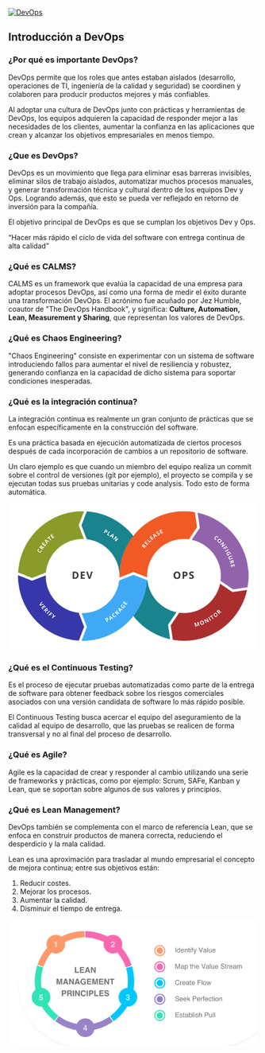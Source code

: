[![DevOps](https://img.shields.io/badge/DevOps-%230db7ed.svg?style=for-the-badge&logo=docker&logoColor=white)](/README.md)

## Introducción a DevOps

### ¿Por qué es importante DevOps?

DevOps permite que los roles que antes estaban aislados (desarrollo, operaciones de TI, ingeniería de la calidad y
seguridad) se coordinen y colaboren para producir productos mejores y más confiables.

Al adoptar una cultura de DevOps junto con prácticas y herramientas de DevOps, los equipos adquieren la capacidad de
responder mejor a las necesidades de los clientes, aumentar la confianza en las aplicaciones que crean y alcanzar los
objetivos empresariales en menos tiempo.

### ¿Que es DevOps?

DevOps es un movimiento que llega para eliminar esas barreras invisibles, eliminar silos de trabajo aislados,
automatizar muchos procesos manuales, y generar transformación técnica y cultural dentro de los equipos Dev y Ops.
Logrando además, que esto se pueda ver reflejado en retorno de inversión para la compañía.

El objetivo principal de DevOps es que se cumplan los objetivos Dev y Ops.

“Hacer más rápido el ciclo de vida del software con entrega continua de alta calidad”

### ¿Qué es CALMS?

CALMS es un framework que evalúa la capacidad de una empresa para adoptar procesos DevOps, así como una forma de medir
el éxito durante una transformación DevOps. El acrónimo fue acuñado por Jez Humble, coautor de "The DevOps Handbook", y
significa: **Culture, Automation, Lean, Measurement y Sharing**, que representan los valores de DevOps.

### ¿Qué es Chaos Engineering?

"Chaos Engineering" consiste en experimentar con un sistema de software introduciendo fallos para aumentar el nivel de
resiliencia y robustez, generando confianza en la capacidad de dicho sistema para soportar condiciones inesperadas.

### ¿Qué es la integración continua?

La integración continua es realmente un gran conjunto de prácticas que se enfocan específicamente en la construcción del
software.

Es una práctica basada en ejecución automatizada de ciertos procesos después de cada incorporación de cambios a un
repositorio de software.

Un claro ejemplo es que cuando un miembro del equipo realiza un commit sobre el control de versiones (git por ejemplo),
el proyecto se compila y se ejecutan todas sus pruebas unitarias y code analysis. Todo esto de forma automática.

<img src="../img/integracion_continua.png">

### ¿Qué es el Continuous Testing?

Es el proceso de ejecutar pruebas automatizadas como parte de la entrega de software para obtener feedback sobre los
riesgos comerciales asociados con una versión candidata de software lo más rápido posible.

El Continuous Testing busca acercar el equipo del aseguramiento de la calidad al equipo de desarrollo, que las pruebas
se realicen de forma transversal y no al final del proceso de desarrollo.

### ¿Qué es Agile?

Agile es la capacidad de crear y responder al cambio utilizando una serie de frameworks y prácticas, como por ejemplo:
Scrum, SAFe, Kanban y Lean, que se soportan sobre algunos de sus valores y principios.

### ¿Qué es Lean Management?

DevOps también se complementa con el marco de referencia Lean, que se enfoca en construir productos de manera correcta,
reduciendo el desperdicio y la mala calidad.

Lean es una aproximación para trasladar al mundo empresarial el concepto de mejora continua; entre sus objetivos están:

1. Reducir costes.
2. Mejorar los procesos.
3. Aumentar la calidad.
4. Disminuir el tiempo de entrega.

<img src="../img/Lean-Management-Cycle.png" style="border-radius:20px">